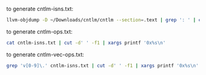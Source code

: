 to generate cntlm-isns.txt:
```bash
llvm-objdump -D ~/Downloads/cntlm/cntlm --section=.text | grep ': ' | cut -d' ' -f4,5- | sort | uniq
```
to generate cntlm-ops.txt:
```bash
cat cntlm-isns.txt | cut -d' ' -f1 | xargs printf '0x%s\n'
```
to generate cntlm-vec-ops.txt:
```bash
grep 'v[0-9]\.' cntlm-isns.txt | cut -d' ' -f1 | xargs printf '0x%s\n'
```
